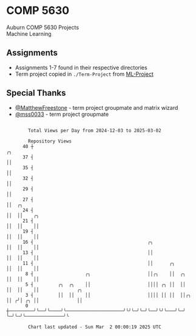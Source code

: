 # COMP 5630
Auburn COMP 5630 Projects  
Machine Learning

## Assignments
- Assignments 1-7 found in their respective directories
- Term project copied in `./Term-Project` from [ML-Project](https://github.com/wumphlett/ML-Project)

## Special Thanks
- [@MatthewFreestone](https://github.com/MatthewFreestone) - term project groupmate and matrix wizard
- [@mss0033](https://github.com/mss0033) - term project groupmate

```

        Total Views per Day from 2024-12-03 to 2025-03-02

        Repository Views
      40 ┼                                                             ╭╮
      37 ┤                                                             ││
      35 ┤                                                             ││
      32 ┤                                                             ││
      29 ┤                                                             ││
      27 ┤                                                             ││  ╭╮
      24 ┤                                                             ││  ││    ╭╮
      21 ┤                                                             ││  ││    ││
      19 ┤                                                             ││  ││    ││
      16 ┤                                          ╭╮                 ││  ││    ││
      13 ┤                                          ││                 ││  ││    ││
      11 ┤                                          ││      ╭╮         ││  ││    ││
       8 ┤                   ╭╮                     ││╭╮    ││  ╭╮     ││  ││    ││
       5 ┤         ╭╮  ╭╮    ││                     ││││ ╭╮ ││  ││     ││  ││    ││              ╭╮
       3 ┤         ││  ││    ││                     ││││ ││ ││  ││╭╮   ││ ╭╯│ ╭╮ ││              ││
       0 ┼─────────╯╰──╯╰────╯╰─────────────────────╯╰╯╰─╯╰─╯╰──╯╰╯╰───╯╰─╯ ╰─╯╰─╯╰──────────────╯╰

        Chart last updated - Sun Mar  2 00:00:19 2025 UTC
        
```
